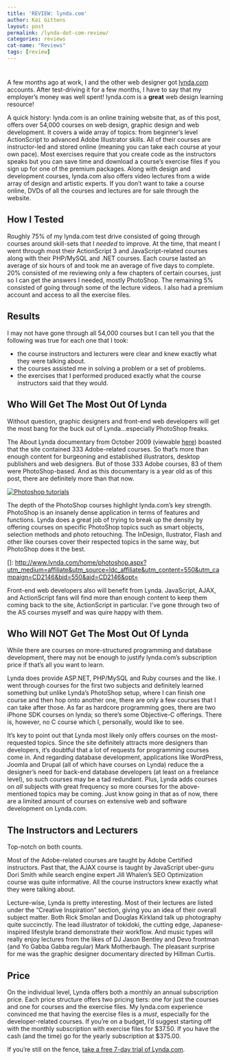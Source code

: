 ```yaml
---
title: 'REVIEW: lynda.com'
author: Kai Gittens
layout: post
permalink: /lynda-dot-com-review/
categories: reviews
cat-name: "Reviews"
tags: [review]
---
```

# 

A few months ago at work, I and the other web designer got [lynda.com][1] accounts. After test-driving it for a few months, I have to say that my employer’s money was well spent! lynda.com is a **great** web design learning resource!

 [1]: http://www.lynda.com/

A quick history: lynda.com is an online training website that, as of this post, offers over 54,000 courses on web design, graphic design and web development. It covers a wide array of topics: from beginner’s level ActionScript to advanced Adobe Illustrator skills. All of their courses are instructor-led and stored online (meaning you can take each course at your own pace). Most exercises require that you create code as the instructors speaks but you can save time and download a course’s exercise files if you sign up for one of the premium packages. Along with design and development courses, lynda.com also offers video lectures from a wide array of design and artistic experts. If you don’t want to take a course online, DVDs of all the courses and lectures are for sale through the website.

## How I Tested

Roughly 75% of my lynda.com test drive consisted of going through courses around skill-sets that I *needed* to improve. At the time, that meant I went through most their ActionScript 3 and JavaScript-related courses along with their PHP/MySQL and .NET courses. Each course lasted an average of six hours of and took me an average of five days to complete. 20% consisted of me reviewing only a few chapters of certain courses, just so I can get the answers I needed, mostly PhotoShop. The remaining 5% consisted of going through some of the lecture videos. I also had a premium account and access to all the exercise files. 

## Results

I may not have gone through all 54,000 courses but I can tell you that the following was true for each one that I took:

*   the course instructors and lecturers were clear and knew exactly what they were talking about.
*   the courses assisted me in solving a problem or a set of problems.
*   the exercises that I performed produced exactly what the course instructors said that they would.

## Who Will Get The Most Out Of Lynda

Without question, graphic designers and front-end web developers will get the most bang for the buck out of Lynda…especially PhotoShop freaks.

The About Lynda documentary from October 2009 (viewable [here][2]) boasted that the site contained 333 Adobe-related courses. So that’s more than enough content for burgeoning and established illustrators, desktop publishers and web designers. But of those 333 Adobe courses, 83 of them were PhotoShop-based. And as this documentary is a year old as of this post, there are definitely more than that now.

 [2]: http://www.lynda.com/home/DisplayCourse.aspx?lpk2=61213

[![Photoshop tutorials][4]][4] 

The depth of the PhotoShop courses highlight lynda.com’s key strength. PhotoShop is an insanely dense application in terms of features and functions. Lynda does a great job of trying to break up the density by offering courses on specific PhotoShop topics such as smart objects, selection methods and photo retouching. The InDesign, Ilustrator, Flash and other like courses cover their respected topics in the same way, but PhotoShop does it the best.

 []: http://www.lynda.com/home/photoshop.aspx?utm_medium=affiliate&utm_source=ldc_affiliate&utm_content=550&utm_campaign=CD2146&bid=550&aid=CD2146&opt=

Front-end web developers also will benefit from Lynda. JavaScript, AJAX, and ActionScript fans will find more than enough content to keep them coming back to the site, ActionScript in particular. I’ve gone through two of the AS courses myself and was quire happy with them. 

## Who Will NOT Get The Most Out Of Lynda

While there are courses on more-structured programming and database development, there may not be enough to justify lynda.com’s subscription price if that’s all you want to learn.

Lynda does provide ASP.NET, PHP/MySQL and Ruby courses and the like. I went through courses for the first two subjects and definitely learned something but unlike Lynda’s PhotoShop setup, where I can finish one course and then hop onto another one, there are only a few courses that I can take after those. As far as hardcore programming goes, there are two iPhone SDK courses on lynda; so there’s some Objective-C offerings. There is, however, no C course which I, personally, would like to see. 

It’s key to point out that Lynda most likely only offers courses on the most-requested topics. Since the site definitely attracts more designers than developers, it’s doubtful that a lot of requests for programming courses come in. And regarding database development, applications like WordPress, Joomla and Drupal (all of which have courses on Lynda) reduce the a designer’s need for back-end database developers (at least on a freelance level), so such courses may be a tad redundant. Plus, Lynda adds courses on *all* subjects with great frequency so more courses for the above-mentioned topics may be coming. Just know going in that as of now, there are a limited amount of courses on extensive web and software development on Lynda.com. 

## The Instructors and Lecturers

Top-notch on both counts.

Most of the Adobe-related courses are taught by Adobe Certified instructors. Past that, the AJAX course is taught by JavaScript uber-guru Dori Smith while search engine expert Jill Whalen’s SEO Optimization course was quite informative. All the course instructors knew exactly what they were talking about. 

Lecture-wise, Lynda is pretty interesting. Most of their lectures are listed under the “Creative Inspiration” section, giving you an idea of their overall subject matter. Both Rick Smolan and Douglas Kirkland talk up photography quite succinctly. The lead illustrator of tokidoki, the cutting edge, Japanese-inspired lifestyle brand demonstrate their workflow. And music types will really enjoy lectures from the likes of DJ Jason Bentley and Devo frontman (and Yo Gabba Gabba regular) Mark Motherbaugh. The pleasant surprise for me was the graphic designer documentary directed by Hillman Curtis.

## Price

On the individual level, Lynda offers both a monthly an annual subscription price. Each price structure offers two pricing tiers: one for just the courses and one for courses and the exercise files. My lynda.com experience convinced me that having the exercise files is a *must*, especially for the developer-related courses. If you’re on a budget, I’d suggest starting off with the monthly subscription with exercise files for $37.50. If you have the cash (and the time) go for the yearly subscription at $375.00.

If you’re still on the fence, [take a free 7-day trial of Lynda.com][4].

 [4]: http://www.lynda.com/promo/trial/Default.aspx?lpk35=1833&utm_medium=affiliate&utm_source=ldc_affiliate&utm_content=655&utm_campaign=CD2146&bid=655&aid=CD2146&opt=